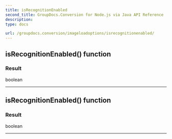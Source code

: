 ```yaml
---
title: isRecognitionEnabled
second_title: GroupDocs.Conversion for Node.js via Java API Reference
description: 
type: docs

url: /groupdocs.conversion/imageloadoptions/isrecognitionenabled/
---
```


## isRecognitionEnabled()  function


### Result
boolean


---


## isRecognitionEnabled()  function


### Result
boolean


---


